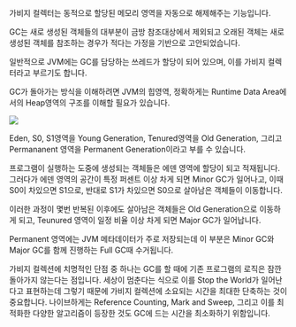 가비지 컬렉터는 동적으로 할당된 메모리 영역을 자동으로 해제해주는 기능입니다.

GC는 새로 생성된 객체들의 대부분이 금방 참조대상에서 제외되고 오래된 객체는 새로 생성된 객체를 참조하는 경우가 적다는 가정을 기반으로 고안되었습니다. 

일반적으로 JVM에는 GC를 담당하는 쓰레드가 할당이 되어 있으며, 이를 가비지 컬렉터라고 부르기도 합니다.

GC가 돌아가는 방식을 이해하려면 JVM의 힙영역, 정확하게는 Runtime Data Area에서의 Heap영역의 구조를 이해할 필요가 있습니다. 

<img src="https://1.bp.blogspot.com/-MoOVJsk6fEc/VJmLWYxfgEI/AAAAAAAACQE/jggByJMXWhw/s1600/Java%2BHeap.PNG">

Eden, S0, S1영역을 Young Generation, Tenured영역을 Old Generation, 그리고 Permananent 영역을 Permanent Generation이라고 부를 수 있습니다.

프로그램이 실행하는 도중에 생성되는 객체들은 에덴 영역에 할당이 되고 적재됩니다. 그러다가 에덴 영역의 공간이 특정 퍼센트 이상 차게 되면 Minor GC가 일어나고, 이때 S0이 차있으면 S1으로, 반대로 S1가 차있으면 S0으로 살아남은 객체들이 이동합니다. 

이러한 과정이 몇번 반복된 이후에도 살아남은 객체들은 Old Generation으로 이동하게 되고, Teunured 영역이 일정 비율 이상 차게 되면 Major GC가 일어납니다. 

Permanent 영역에는 JVM 메타데이터가 주로 저장되는데 이 부분은 Minor GC와 Major GC를 함께 진행하는 Full GC때 수거됩니다.

가비지 컬렉션에 치명적인 단점 중 하나는 GC를 할 때에 기존 프로그램의 로직은 잠깐 돌아가지 않는다는 점입니다. 세상이 멈춘다는 식으로 이를 Stop the World가 일어난다고 표현하는데 그렇기 때문에 가비지 컬렉션에 소요되는 시간을 최대한 단축하는 것이 중요합니다. 나이브하게는 Reference Counting, Mark and Sweep, 그리고 이를 최적화한 다양한 알고리즘이 등장한 것도 GC에 드는 시간을 최소화하기 위함입니다.